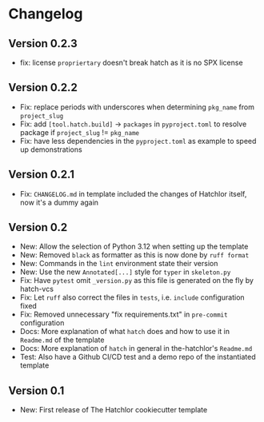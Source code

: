 # Changelog

## Version 0.2.3

- fix: license `propriertary` doesn't break hatch as it is no SPX license

## Version 0.2.2

- Fix: replace periods with underscores when determining `pkg_name` from `project_slug`
- Fix: add `[tool.hatch.build]` -> `packages` in `pyproject.toml` to resolve package if `project_slug` != `pkg_name`
- Fix: have less dependencies in the `pyproject.toml` as example to speed up demonstrations

## Version 0.2.1

- Fix: `CHANGELOG.md` in template included the changes of Hatchlor itself, now it's a dummy again

## Version 0.2

- New: Allow the selection of Python 3.12 when setting up the template
- New: Removed `black` as formatter as this is now done by `ruff format`
- New: Commands in the `lint` environment state their version
- New: Use the new `Annotated[...]` style for `typer` in `skeleton.py`
- Fix: Have `pytest` omit `_version.py` as this file is generated on the fly by hatch-vcs
- Fix: Let `ruff` also correct the files in `tests`, i.e. `include` configuration fixed
- Fix: Removed unnecessary "fix requirements.txt" in `pre-commit` configuration
- Docs: More explanation of what `hatch` does and how to use it in `Readme.md` of the template
- Docs: More explanation of `hatch` in general in the-hatchlor's `Readme.md`
- Test: Also have a Github CI/CD test and a demo repo of the instantiated template

## Version 0.1

- New: First release of The Hatchlor cookiecutter template
